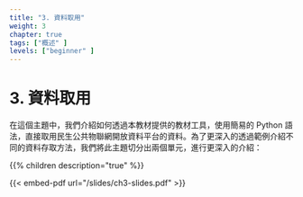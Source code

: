 ```yaml
---
title: "3. 資料取用"
weight: 3
chapter: true
tags: ["概述" ]
levels: ["beginner" ]
---
```


# 3. 資料取用

在這個主題中，我們介紹如何透過本教材提供的教材工具，使用簡易的 Python 語法，直接取用民生公共物聯網開放資料平台的資料。為了更深入的透過範例介紹不同的資料存取方法，我們將此主題切分出兩個單元，進行更深入的介紹：


{{% children description="true" %}}

{{< embed-pdf url="/slides/ch3-slides.pdf" >}}

